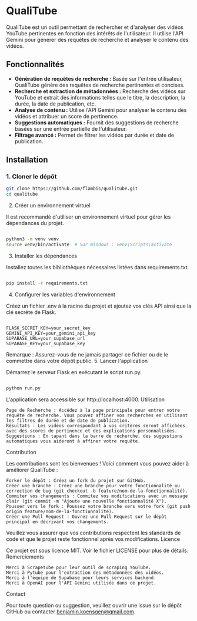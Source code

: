 # QualiTube

QualiTube est un outil permettant de rechercher et d'analyser des vidéos YouTube pertinentes en fonction des intérêts de l'utilisateur. Il utilise l'API Gemini pour générer des requêtes de recherche et analyser le contenu des vidéos.

## Fonctionnalités

- **Génération de requêtes de recherche :** Basée sur l'entrée utilisateur, QualiTube génère des requêtes de recherche pertinentes et concises.
- **Recherche et extraction de métadonnées :** Recherche des vidéos sur YouTube et extrait des informations telles que le titre, la description, la durée, la date de publication, etc.
- **Analyse de contenu :** Utilise l'API Gemini pour analyser le contenu des vidéos et attribuer un score de pertinence.
- **Suggestions automatiques :** Fournit des suggestions de recherche basées sur une entrée partielle de l'utilisateur.
- **Filtrage avancé :** Permet de filtrer les vidéos par durée et date de publication.

## Installation

### 1. Cloner le dépôt

```bash
git clone https://github.com/flambis/qualitube.git
cd qualitube

```

2. Créer un environnement virtuel

Il est recommandé d'utiliser un environnement virtuel pour gérer les dépendances du projet.

```bash

python3 -m venv venv
source venv/bin/activate  # Sur Windows : venv\Scripts\activate
```
3. Installer les dépendances

Installez toutes les bibliothèques nécessaires listées dans requirements.txt.

```bash

pip install -r requirements.txt
```
4. Configurer les variables d'environnement

Créez un fichier .env à la racine du projet et ajoutez vos clés API ainsi que la clé secrète de Flask.

```env

FLASK_SECRET_KEY=your_secret_key
GEMINI_API_KEY=your_gemini_api_key
SUPABASE_URL=your_supabase_url
SUPABASE_KEY=your_supabase_key
```
Remarque : Assurez-vous de ne jamais partager ce fichier ou de le commettre dans votre dépôt public.
5. Lancer l'application

Démarrez le serveur Flask en exécutant le script run.py.

```bash

python run.py
```
L'application sera accessible sur http://localhost:4000.
Utilisation

    Page de Recherche : Accédez à la page principale pour entrer votre requête de recherche. Vous pouvez affiner vos recherches en utilisant les filtres de durée et de date de publication.
    Résultats : Les vidéos correspondant à vos critères seront affichées avec des scores de pertinence et des explications personnalisées.
    Suggestions : En tapant dans la barre de recherche, des suggestions automatiques vous aideront à affiner votre requête.

Contribution

Les contributions sont les bienvenues ! Voici comment vous pouvez aider à améliorer QualiTube :

    Forker le dépôt : Créez un fork du projet sur GitHub.
    Créer une branche : Créez une branche pour votre fonctionnalité ou correction de bug (git checkout -b feature/nom-de-la-fonctionnalité).
    Commiter vos changements : Commitez vos modifications avec un message clair (git commit -m "Ajoute une nouvelle fonctionnalité X").
    Pousser vers le fork : Poussez votre branche vers votre fork (git push origin feature/nom-de-la-fonctionnalité).
    Créer une Pull Request : Ouvrez une Pull Request sur le dépôt principal en décrivant vos changements.

Veuillez vous assurer que vos contributions respectent les standards de code et que le projet reste fonctionnel après vos modifications.
Licence

Ce projet est sous licence MIT. Voir le fichier LICENSE pour plus de détails.
Remerciements

    Merci à Scrapetube pour leur outil de scraping YouTube.
    Merci à Pytube pour l'extraction des métadonnées des vidéos.
    Merci à l'équipe de Supabase pour leurs services backend.
    Merci à OpenAI pour l'API Gemini utilisée dans ce projet.

Contact

Pour toute question ou suggestion, veuillez ouvrir une issue sur le dépôt GitHub ou contacter benjamin.koensgen@gmail.com.
